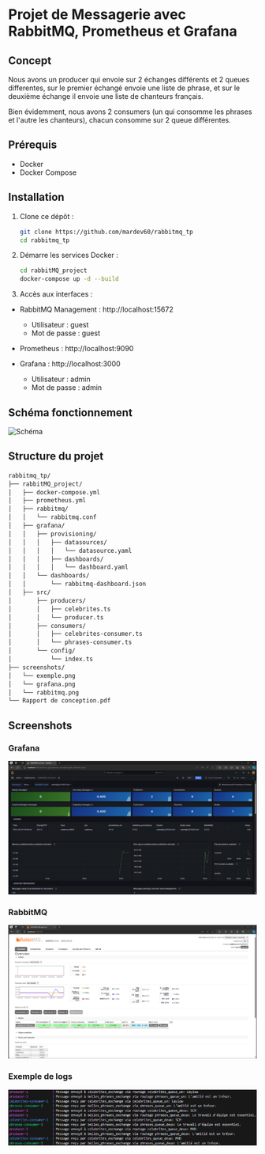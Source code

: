 # Projet de Messagerie avec RabbitMQ, Prometheus et Grafana

## Concept
Nous avons un producer qui envoie sur 2 échanges différents et 2 queues differentes, sur le premier échangé envoie une liste de phrase, et sur le deuxième échange il envoie une liste de chanteurs français.

Bien évidemment, nous avons 2 consumers (un qui consomme les phrases et l'autre les chanteurs), chacun consomme sur 2 queue différentes.

## Prérequis

- Docker
- Docker Compose

## Installation

1. Clone ce dépôt :
   ```sh
   git clone https://github.com/mardev60/rabbitmq_tp
   cd rabbitmq_tp

2. Démarre les services Docker :
   ```sh
   cd rabbitMQ_project
   docker-compose up -d --build

3. Accès aux interfaces :

- RabbitMQ Management : http://localhost:15672
    - Utilisateur : guest
    - Mot de passe : guest

- Prometheus : http://localhost:9090

- Grafana : http://localhost:3000
    - Utilisateur : admin
    - Mot de passe : admin

## Schéma fonctionnement
![Schéma](./screenshots/schema.png)

## Structure du projet
```bash
rabbitmq_tp/
├── rabbitMQ_project/
│   ├── docker-compose.yml
│   ├── prometheus.yml
│   ├── rabbitmq/
│   │   └── rabbitmq.conf
│   ├── grafana/
│   │   ├── provisioning/
│   │   │   ├── datasources/
│   │   │   │   └── datasource.yaml
│   │   │   ├── dashboards/
│   │   │   │   └── dashboard.yaml
│   │   └── dashboards/
│   │       └── rabbitmq-dashboard.json
│   ├── src/
│       ├── producers/
│       │   ├── celebrites.ts
│       │   └── producer.ts
│       ├── consumers/
│       │   ├── celebrites-consumer.ts
│       │   └── phrases-consumer.ts
│       └── config/
│           └── index.ts
├── screenshots/
│   └── exemple.png
│   └── grafana.png
│   └── rabbitmq.png
└── Rapport de conception.pdf
```

## Screenshots
### Grafana
![Grafana](./screenshots/grafana.png)

### RabbitMQ
![RabbitMQ](./screenshots/rabbitmq.png)

### Exemple de logs
![Exemple de logs](./screenshots/exemple.png)